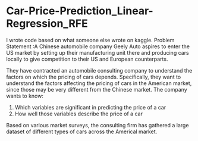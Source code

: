 # Car-Price-Prediction_Linear-Regression_RFE
I wrote code based on what someone else wrote on kaggle.
Problem Statement :A Chinese automobile company Geely Auto aspires to enter the US market by setting up their 
manufacturing unit there and producing cars locally to give competition to their US and European
counterparts.

They have contracted an automobile consulting company to understand the factors on which the pricing
of cars depends. Specifically, they want to understand the factors affecting the pricing of cars in 
the American market, since those may be very different from the Chinese market. The company wants to 
know:

 1.  Which variables are significant in predicting the price of a car
 2.  How well those variables describe the price of a car

Based on various market surveys, the consulting firm has gathered a large dataset of different types
of cars across the Americal market.
